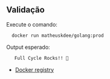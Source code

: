 
## Validação

Execute o comando:

```bash
  docker run matheuskdee/golang:prod
```

Output esperado:
```bash
   Full Cycle Rocks!! 🤘
```

 - [Docker registry](https://hub.docker.com/repository/docker/matheuskdee/golang/general)


